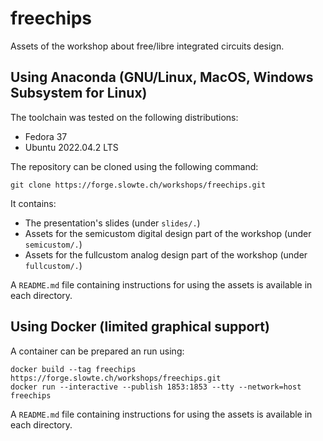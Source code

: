 # freechips

Assets of the workshop about free/libre integrated circuits design.

## Using Anaconda (GNU/Linux, MacOS, Windows Subsystem for Linux)

The toolchain was tested on the following distributions:

* Fedora 37
* Ubuntu 2022.04.2 LTS

The repository can be cloned using the following command:

```
git clone https://forge.slowte.ch/workshops/freechips.git
```

It contains:

* The presentation's slides (under `slides/.`)
* Assets for the semicustom digital design part of the workshop (under `semicustom/.`)
* Assets for the fullcustom analog design part of the workshop (under `fullcustom/.`)

A `README.md` file containing instructions for using the assets is available in each directory.

## Using Docker (limited graphical support)

A container can be prepared an run using:

```
docker build --tag freechips https://forge.slowte.ch/workshops/freechips.git
docker run --interactive --publish 1853:1853 --tty --network=host freechips
```

A `README.md` file containing instructions for using the assets is available in each directory.